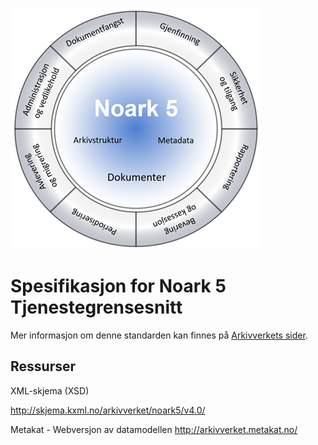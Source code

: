 ![](kapitler/media/Noark5v5_px400.png)

Spesifikasjon for Noark 5 Tjenestegrensesnitt
=============================================

Mer informasjon om denne standarden kan finnes på [Arkivverkets
sider](https://www.arkivverket.no/forvaltning-og-utvikling/noark-standarden/noark-5/tjenestegrensesnitt-noark5).

Ressurser
---------

XML-skjema (XSD)

http://skjema.kxml.no/arkivverket/noark5/v4.0/

Metakat - Webversjon av datamodellen
http://arkivverket.metakat.no/
